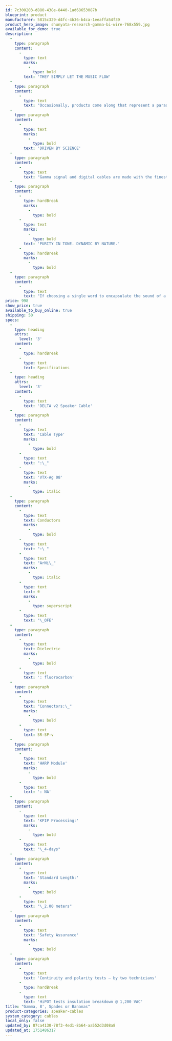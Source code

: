 ```yaml
---
id: 7c300203-d880-438e-8440-1ad68653087b
blueprint: product
manufacturer: 5815c329-d4fc-4b36-b4ca-1eeaffa54f39
product_hero_image: shunyata-research-gamma-bi-wire-768x559.jpg
available_for_demo: true
description:
  -
    type: paragraph
    content:
      -
        type: text
        marks:
          -
            type: bold
        text: 'THEY SIMPLY LET THE MUSIC FLOW'
  -
    type: paragraph
    content:
      -
        type: text
        text: "Occasionally, products come along that represent a paradigm shift within a given category. Using 25 years worth of Shunyata Research's documented science, experience and innovation, Gamma Series cables are poised to upend price and performance axioms within the cable industry. Shunyata Research has made critical advancements in conductor science and applied them to Gamma Series cables, elevating performance far beyond expectation. Perhaps more than any other product in Shunyata Research's history, Gamma Series cables demand to be heard even when compared to cables two to three times the cost."
  -
    type: paragraph
    content:
      -
        type: text
        marks:
          -
            type: bold
        text: 'DRIVEN BY SCIENCE'
  -
    type: paragraph
    content:
      -
        type: text
        text: "Gamma signal and digital cables are made with the finest conductors available. Single-crystal, continuous cast Ohno copper is an ultra-pure conductor normally found in far more expensive cables. Ohno conductors are extruded using Shunyata Research's exclusive PMZ (Precision Matched Impedance) process. This extrusion method tightens the tolerances of the conductor surfaces, dielectric extrusions, and the precision of the braided shield. All are held to minute tolerances. The extrusion and braiding machines must be run at one-quarter speed during the manufacturing process. Finally, all Gamma cables are conditioned for 4 days using advanced Kinetic Phase Inversion Process (KPIP v2™)."
  -
    type: paragraph
    content:
      -
        type: hardBreak
        marks:
          -
            type: bold
      -
        type: text
        marks:
          -
            type: bold
        text: 'PURITY IN TONE. DYNAMIC BY NATURE.'
      -
        type: hardBreak
        marks:
          -
            type: bold
  -
    type: paragraph
    content:
      -
        type: text
        text: "If choosing a single word to encapsulate the sound of a Gamma Series cable system, it would be coherence. Every aspect of Gamma cable system performance simply flows with the ease and clarity of a single voice. Textural and tonal nuance is balanced perfectly against Gamma's explosive, dynamic nature. Gamma cable systems never sound forward, bright, aggressive or edgy. However, what truly separates Gamma cables from all others, regardless of cost, is their self-effacing alacrity, timing accuracy, dynamic punch and frequency extension. Most pure-copper cables, even expensive models, may sound warm, rich, and full bodied at the expense of accurate timing, dynamics and frequency extension. Gamma cables sound very natural, but are surprisingly agile, athletic and entirely unforced with regard to expressing frequency extension, timing, weight and authority in the low octaves. Gamma cables do all of this without calling attention to themselves, allowing the purity of the sound to take center stage."
price: 998
show_price: true
available_to_buy_online: true
shipping: 50
specs:
  -
    type: heading
    attrs:
      level: '3'
    content:
      -
        type: hardBreak
      -
        type: text
        text: Specifications
  -
    type: heading
    attrs:
      level: '3'
    content:
      -
        type: text
        text: 'DELTA v2 Speaker Cable'
  -
    type: paragraph
    content:
      -
        type: text
        text: 'Cable Type'
        marks:
          -
            type: bold
      -
        type: text
        text: ":\_"
      -
        type: text
        text: 'VTX-Ag 08'
        marks:
          -
            type: italic
  -
    type: paragraph
    content:
      -
        type: text
        text: Conductors
        marks:
          -
            type: bold
      -
        type: text
        text: ":\_"
      -
        type: text
        text: "ArNi\_"
        marks:
          -
            type: italic
      -
        type: text
        text: ®
        marks:
          -
            type: superscript
      -
        type: text
        text: "\_OFE"
  -
    type: paragraph
    content:
      -
        type: text
        text: Dielectric
        marks:
          -
            type: bold
      -
        type: text
        text: ': fluorocarbon'
  -
    type: paragraph
    content:
      -
        type: text
        text: "Connectors:\_"
        marks:
          -
            type: bold
      -
        type: text
        text: SR-SP-v
  -
    type: paragraph
    content:
      -
        type: text
        text: 'HARP Module'
        marks:
          -
            type: bold
      -
        type: text
        text: ': NA'
  -
    type: paragraph
    content:
      -
        type: text
        text: 'KPIP Processing:'
        marks:
          -
            type: bold
      -
        type: text
        text: "\_4-days"
  -
    type: paragraph
    content:
      -
        type: text
        text: 'Standard Length:'
        marks:
          -
            type: bold
      -
        type: text
        text: "\_2.00 meters"
  -
    type: paragraph
    content:
      -
        type: text
        text: 'Safety Assurance'
        marks:
          -
            type: bold
  -
    type: paragraph
    content:
      -
        type: text
        text: 'Continuity and polarity tests – by two technicians'
      -
        type: hardBreak
      -
        type: text
        text: 'HiPOT tests insulation breakdown @ 1,200 VAC'
title: "Gamma, 8', Spades or Bananas"
product-categories: speaker-cables
system_category: cables
local_only: false
updated_by: 87ca4130-78f3-4ed1-8b64-aa552d3d08a8
updated_at: 1751486317
---
```

